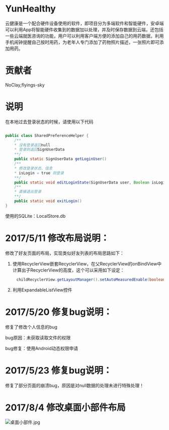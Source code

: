 # YunHealthy
云健康是一个配合硬件设备使用的软件，即项目分为多端软件和智能硬件，安卓端可以利用App将智能硬件收集到的数据加以处理，并及时保存数据到云端，还包括一些云端就医咨询的功能，用户可以利用客户端方便的添加自己的用药数据，利用手机闹钟提醒自己按时用药，为老年人专门添加了药物照片描述，一张照片即可添加用药。

# 贡献者

NoClay,flyings-sky
# 说明
在本地过去登录状态的时候，请使用以下代码
```java

public class SharedPreferenceHelper {
	/**
	* 没有登录返回null
	* 登录则返回SignUserData
	**/
	public static SignUserData getLoginUser() 
	/**
	* 修改登录状态、信息
	* isLogin = true 则登录
	**/
	public static void editLoginState(SignUserData user, Boolean isLogin) 
	/**
	* 直接退出登录
	**/
	public static void exitLogin()
}
```
使用的SQLite：LocalStore.db

# 2017/5/11 修改布局说明：

修改了好友页面的布局，实现类似好友列表的布局思路如下：
1. 使用RecyclerView嵌套RecyclerView，在父RecyclerView的onBindView中计算出子RecyclerView的高度，这个可以采用如下设定：
  ```java
  	   childRecyclerView.getLayoutManager().setAutoMeasuredEnable(boolean flag)
  ```

2. 利用ExpandableListView控件


# 2017/5/20 修复bug说明：

修复了修改个人信息的bug

bug原因：未获取读取文件的权限

bug修复：使用Android动态权限申请

# 2017/5/23 修复bug说明：

修复了部分页面的崩溃bug，原因是对null数据的处理未进行特殊处理！

# 2017/8/4 修改桌面小部件布局

![桌面小部件.jpg](http://storage1.imgchr.com/Acbef.png)

